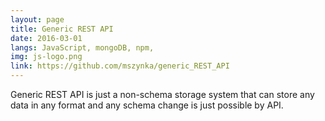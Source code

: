 ```yaml
---
layout: page
title: Generic REST API
date: 2016-03-01
langs: JavaScript, mongoDB, npm,
img: js-logo.png
link: https://github.com/mszynka/generic_REST_API
---
```


Generic REST API is just a non-schema storage system that can store any data in any format
and any schema change is just possible by API.
